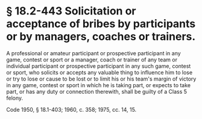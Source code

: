 # § 18.2-443 Solicitation or acceptance of bribes by participants or by managers, coaches or trainers.

<p>A professional or amateur participant or prospective participant in any game, contest or sport or a manager, coach or trainer of any team or individual participant or prospective participant in any such game, contest or sport, who solicits or accepts any valuable thing to influence him to lose or try to lose or cause to be lost or to limit his or his team's margin of victory in any game, contest or sport in which he is taking part, or expects to take part, or has any duty or connection therewith, shall be guilty of a Class 5 felony.</p><p>Code 1950, § 18.1-403; 1960, c. 358; 1975, cc. 14, 15.</p>